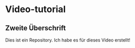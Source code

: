 # Video-tutorial

## Zweite Überschrift

Dies ist ein Repository. Ich habe es für dieses Video erstellt!
